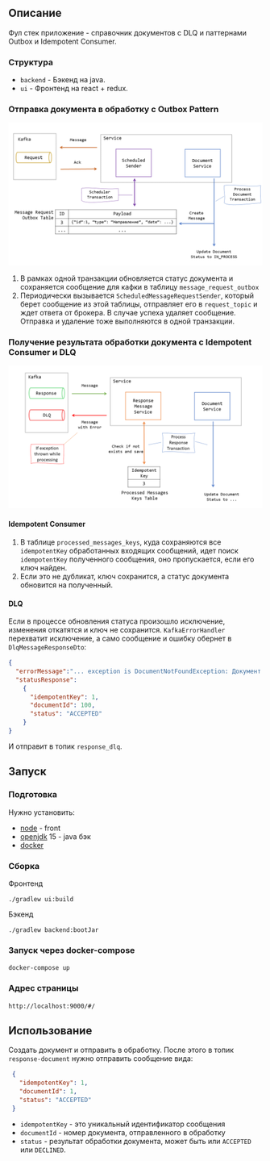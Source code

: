 ## Описание
Фул стек приложение - справочник документов c DLQ и паттернами Outbox и Idempotent Consumer.
### Структура

- `backend` - Бэкенд на java.
- `ui` - Фронтенд на react + redux.

### Отправка документа в обработку с Outbox Pattern 

![Producer strategy](./images/Producer_strategy.png)
1. В рамках одной транзакции обновляется статус документа и сохраняется сообщение для кафки в таблицу `message_request_outbox`
2. Периодически вызывается `ScheduledMessageRequestSender`, который берет сообщение из этой таблицы,
отправляет его в `request_topic` и ждет ответа от брокера. В случае успеха удаляет сообщение. 
Отправка и удаление тоже выполняются в одной транзакции.  

### Получение результата обработки документа с Idempotent Consumer и DLQ

![Consumer strategy](./images/Consumer_strategy.png)

#### Idempotent Consumer
1. В таблице `processed_messages_keys`, куда сохраняются все `idempotentKey` обработанных входящих сообщений, 
идет поиск `idempotentKey` полученного сообщения, оно пропускается, если его ключ найден.
2. Если это не дубликат, ключ сохранится, а статус документа обновится на полученный.
#### DLQ
Если в процессе обновления статуса произошло исключение, изменения откатятся и ключ не сохранится. 
`KafkaErrorHandler` перехватит исключение, а само сообщение и ошибку обернет в `DlqMessageResponseDto`: 
```json
{ 
  "errorMessage":"... exception is DocumentNotFoundException: Документ с номером 100 не найден.",
  "statusResponse":
    {
      "idempotentKey": 1,
      "documentId": 100,
      "status": "ACCEPTED"
    }
}
```
И отправит в топик `response_dlq`.

## Запуск
### Подготовка
Нужно установить:
- [node](https://nodejs.org) - front
- [openjdk](https://openjdk.java.net) 15 - java бэк
- [docker](https://www.docker.com/get-started/)

### Сборка

Фронтенд
```
./gradlew ui:build
```
Бэкенд
```
./gradlew backend:bootJar
```
### Запуск через docker-compose
```
docker-compose up
```

### Адрес страницы
```
http://localhost:9000/#/
```
## Использование
Создать документ и отправить в обработку. После этого в топик `response-document` нужно отправить сообщение вида:
```json
 {
   "idempotentKey": 1,
   "documentId": 1,
   "status": "ACCEPTED"
 }
```
* `idempotentKey` - это уникальный идентификатор сообщения
* `documentId` - номер документа, отправленного в обработку
* `status` - результат обработки документа, может быть или `ACCEPTED` или `DECLINED`.
